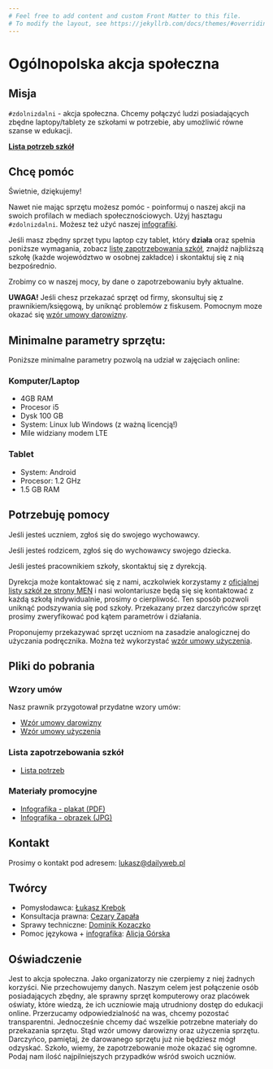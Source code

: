 ```yaml
---
# Feel free to add content and custom Front Matter to this file.
# To modify the layout, see https://jekyllrb.com/docs/themes/#overriding-theme-defaults
---
```


# Ogólnopolska akcja społeczna

## Misja

`#zdolnizdalni` - akcja społeczna. Chcemy połączyć ludzi posiadających zbędne
laptopy/tablety ze szkołami w potrzebie, aby umożliwić równe szanse w edukacji.

[**Lista potrzeb szkół**](https://drive.google.com/file/d/1emVrkIOtVPIaPXTu72akmSYMMue1Hvey/view?usp=sharing)

## Chcę pomóc

Świetnie, dziękujemy!

Nawet nie mając sprzętu możesz pomóc - poinformuj o naszej akcji na swoich profilach w mediach społecznościowych.
Użyj hasztagu `#zdolnizdalni`. Możesz też użyć naszej [infografiki](/pliki/infografika.jpg). 

Jeśli masz zbędny sprzęt typu laptop czy tablet, który **działa** oraz spełnia poniższe
wymagania, zobacz [listę zapotrzebowania szkół](https://drive.google.com/file/d/1emVrkIOtVPIaPXTu72akmSYMMue1Hvey/view?usp=sharing),
znajdź najbliższą szkołę (każde województwo w osobnej zakładce) i skontaktuj się z nią bezpośrednio.

Zrobimy co w naszej mocy, by dane o zapotrzebowaniu były aktualne.

**UWAGA!** Jeśli chesz przekazać sprzęt od firmy, skonsultuj się z prawnikiem/księgową,
by uniknąć problemów z fiskusem. Pomocnym moze okazać się [wzór umowy darowizny](/pliki/Umowa-darowizna.rtf).

## Minimalne parametry sprzętu:

Poniższe minimalne parametry pozwolą na udział w zajęciach online:

### Komputer/Laptop

- 4GB RAM
- Procesor i5
- Dysk 100 GB
- System: Linux lub Windows (z ważną licencją!)
- Mile widziany modem LTE

### Tablet

- System: Android
- Procesor: 1.2 GHz
- 1.5 GB RAM

## Potrzebuję pomocy

Jeśli jesteś uczniem, zgłoś się do swojego wychowawcy.

Jeśli jesteś rodzicem, zgłoś się do wychowawcy swojego dziecka.

Jeśli jesteś pracownikiem szkoły, skontaktuj się z dyrekcją.

Dyrekcja może kontaktować się z nami, aczkolwiek korzystamy z [oficjalnej listy szkół ze strony MEN](https://cie.men.gov.pl/sio-strona-glowna/podstawowe-informacje-dotyczce-wykazu-szko-i-placowek-owiatowych/wykaz-wg-wojewodztw/)
i nasi wolontariusze będą się się kontaktować z każdą szkołą indywidualnie, prosimy o cierpliwość.
Ten sposób pozwoli uniknąć podszywania się pod szkoły.
Przekazany przez darczyńców sprzęt prosimy zweryfikować pod kątem parametrów i działania. 

Proponujemy przekazywać sprzęt uczniom na zasadzie analogicznej do użyczania podręcznika.
Można też wykorzystać [wzór umowy użyczenia](/pliki/Umowa-uzyczenia.rtf).

## Pliki do pobrania

### Wzory umów
Nasz prawnik przygotował przydatne wzory umów:

- [Wzór umowy darowizny](/pliki/Umowa-darowizna.rtf)
- [Wzór umowy użyczenia](/pliki/Umowa-uzyczenia.rtf)

### Lista zapotrzebowania szkół

- [Lista potrzeb](https://drive.google.com/file/d/1emVrkIOtVPIaPXTu72akmSYMMue1Hvey/view?usp=sharing)

### Materiały promocyjne

- [Infografika - plakat (PDF)](/pliki/infografika.pdf)
- [Infografika - obrazek (JPG)](/pliki/infografika.jpg)


## Kontakt

Prosimy o kontakt pod adresem: lukasz@dailyweb.pl

## Twórcy

- Pomysłodawca: [Łukasz Krebok](https://www.linkedin.com/in/lukaszkrebok/)
- Konsultacja prawna: [Cezary Zapała](https://www.linkedin.com/in/cezaryzapala/)
- Sprawy techniczne: [Dominik Kozaczko](https://www.linkedin.com/in/dkozaczko/)
- Pomoc językowa + [infografika](/pliki/infografika.jpg): [Alicja Górska](https://www.linkedin.com/in/alicjagorska/)

## Oświadczenie

Jest to akcja społeczna. Jako organizatorzy nie czerpiemy z niej żadnych korzyści.
Nie przechowujemy danych. Naszym celem jest połączenie osób posiadających zbędny,
ale sprawny sprzęt komputerowy oraz placówek oświaty, które wiedzą, że ich uczniowie
mają utrudniony dostęp do edukacji online. Przerzucamy odpowiedzialność na was,
chcemy pozostać transparentni. Jednocześnie chcemy dać wszelkie potrzebne materiały
do przekazania sprzętu. Stąd wzór umowy darowizny oraz użyczenia sprzętu.
Darczyńco, pamiętaj, że darowanego sprzętu już nie będziesz mógł odzyskać.
Szkoło, wiemy, że zapotrzebowanie może okazać się ogromne. 
Podaj nam ilość najpilniejszych przypadków wśród swoich uczniów.
